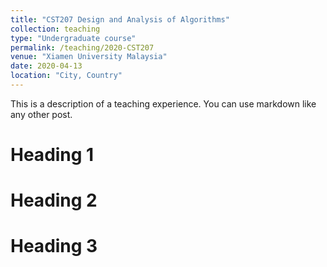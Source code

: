 ```yaml
---
title: "CST207 Design and Analysis of Algorithms"
collection: teaching
type: "Undergraduate course"
permalink: /teaching/2020-CST207
venue: "Xiamen University Malaysia"
date: 2020-04-13
location: "City, Country"
---
```


This is a description of a teaching experience. You can use markdown like any other post.

Heading 1
======

Heading 2
======

Heading 3
======